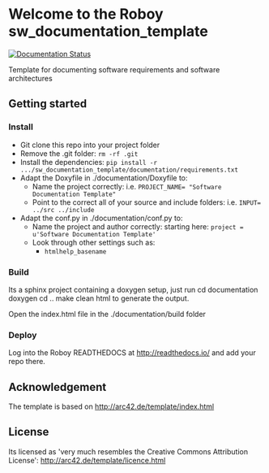# Welcome to the Roboy sw_documentation_template
[![Documentation Status](http://readthedocs.org/projects/roboy-sw-documentation-template/badge/?version=lite)](http://roboy-sw-documentation-template.readthedocs.io/en/lite/?badge=lite)

Template for documenting software requirements and software architectures

## Getting started

### Install

- Git clone this repo into your project folder
- Remove the .git folder: `rm -rf .git`
- Install the dependencies: `pip install -r .../sw_documentation_template/documentation/requirements.txt`
- Adapt the Doxyfile in ./documentation/Doxyfile to:
  - Name the project correctly: i.e. `PROJECT_NAME= "Software Documentation Template"`
  - Point to the correct all of your source and include folders: i.e. `INPUT= ../src ../include`
- Adapt the conf.py in ./documentation/conf.py to:
  - Name the project and author correctly: starting here: `project = u'Software Documentation Template'`
  - Look through other settings such as:
    - `htmlhelp_basename`

### Build


Its a sphinx project containing a doxygen setup, just run
    cd documentation
    doxygen
    cd ..
    make clean html
to generate the output.

Open the index.html file in the ./documentation/build folder

### Deploy


Log into the Roboy READTHEDOCS at http://readthedocs.io/ and add your repo there.


## Acknowledgement

The template is based on http://arc42.de/template/index.html

## License

Its licensed as 'very much resembles the Creative Commons Attribution License': http://arc42.de/template/licence.html
